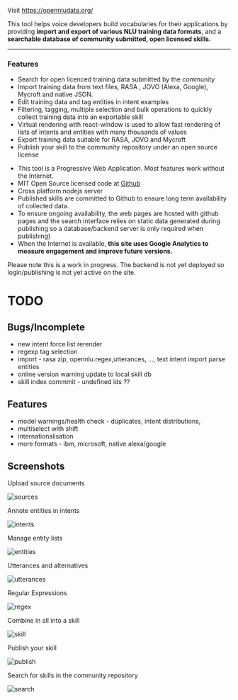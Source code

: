Visit https://opennludata.org/ 


This tool helps voice developers build vocabularies for their applications by providing <b>import and export of various NLU training data formats</b>, and a <b>searchable database of community submitted, open licensed skills.</b>

<hr/>
        <h3>Features</h3>
        <ul>
            <li>Search for open licenced training data submitted by the community</li>
            <li>Import training data from text files, RASA , JOVO (Alexa, Google), Mycroft and native JSON.</li>
            <li>Edit training data and tag entities in intent examples</li>
            <li>Filtering, tagging, multiple selection and bulk operations to quickly collect training data into an exportable skill</li>
            <li>Virtual rendering with react-window is used to allow fast rendering of lists of intents and entities with many thousands of values</li>
            <li>Export training data suitable for RASA, JOVO and Mycroft</li>
            <li>Publish your skill to the community repository under an open source license</li>
        </ul>
        <ul>
            <li>This tool is a Progressive Web Application. Most features work without the Internet.</li>
            <li>MIT Open Source licensed code at <a target="_new" href="https://github.com/syntithenai/opennludata" >Github</a></li>
            <li>Cross platform nodejs server</li>
            <li>Published skills are committed to Github to ensure long term availability of collected data.</li>
            <li>To ensure ongoing availability, the web pages are hosted with github pages and the search interface relies on static data generated during publishing so a database/backend server is only required when publishing)</li>
             <li>When the Internet is available, <b>this site uses Google Analytics to measure engagement and improve future versions.</b> </li>
        </ul>
        


Please note this is a work in progress. The backend is not yet deployed so login/publishing is not yet active on the site.

# TODO

## Bugs/Incomplete

- new intent force list rerender
- regexp tag selection
- import - rasa zip, opennlu.regex,utterances, ..., text intent import parse entities
- online version warning update to local skill db
- skill index commmit - undefined ids ??

## Features
- model warnings/health check - duplicates, intent distributions, 
- multiselect with shift
- internationalisation
- more formats - ibm, microsoft, native alexa/google


## Screenshots

Upload source documents

![sources](https://raw.githubusercontent.com/syntithenai/opennludata/master/docs/static/media/screenshots/sources.png)

Annote entities in intents

![intents](https://raw.githubusercontent.com/syntithenai/opennludata/master/docs/static/media/screenshots/intents.png)

Manage entity lists

![entities](https://raw.githubusercontent.com/syntithenai/opennludata/master/docs/static/media/screenshots/entities.png)

Utterances and alternatives

![utterances](https://raw.githubusercontent.com/syntithenai/opennludata/master/docs/static/media/screenshots/utterances.png)

Regular Expressions

![regex](https://raw.githubusercontent.com/syntithenai/opennludata/master/docs/static/media/screenshots/regex.png)

Combine in all into a skill

![skill](https://raw.githubusercontent.com/syntithenai/opennludata/master/docs/static/media/screenshots/skill.png)

Publish your skill

![publish](https://raw.githubusercontent.com/syntithenai/opennludata/master/docs/static/media/screenshots/publish.png)

Search for skills in the community repository

![search](https://raw.githubusercontent.com/syntithenai/opennludata/master/docs/static/media/screenshots/search.png)
